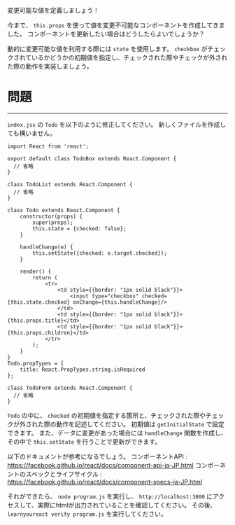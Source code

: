 変更可能な値を定義しましょう！

今まで、 `this.props` を使って値を変更不可能なコンポーネントを作成してきました。
コンポーネントを更新したい場合はどうしたらよいでしょうか？

動的に変更可能な値を利用する際には `state` を使用します。
`checkbox` がチェックされているかどうかの初期値を指定し、チェックされた際やチェックが外された際の動作を実装しましょう。

# 問題
---

`index.jsx` の `Todo` を以下のように修正してください。
新しくファイルを作成しても構いません。


```
import React from 'react';

export default class TodoBox extends React.Component {
  // 省略
}

class TodoList extends React.Component {
  // 省略
}

class Todo extends React.Component {
    constructor(props) {
        super(props);
        this.state = {checked: false};
    }

    handleChange(e) {
        this.setState({checked: e.target.checked});
    }

    render() {
        return (
            <tr>
                <td style={{border: "1px solid black"}}>
                    <input type="checkbox" checked={this.state.checked} onChange={this.handleChange}/>
                </td>
                <td style={{border: "1px solid black"}}>{this.props.title}</td>
                <td style={{border: "1px solid black"}}>{this.props.children}</td>
            </tr>
        );
    }
}
Todo.propTypes = {
    title: React.PropTypes.string.isRequired
};

class TodoForm extends React.Component {
  // 省略
}
```

`Todo` の中に、 `checked` の初期値を指定する箇所と、チェックされた際やチェックが外された際の動作を記述してください。
初期値は `getInitialState` で設定できます。
また、データに変更があった場合には `handleChange` 関数を作成し、その中で `this.setState` を行うことで更新ができます。

以下のドキュメントが参考になるでしょう。
コンポーネントAPI : https://facebook.github.io/react/docs/component-api-ja-JP.html
コンポーネントのスペックとライフサイクル : https://facebook.github.io/react/docs/component-specs-ja-JP.html

それができたら、 `node program.js` を実行し、 `http://localhost:3000` にアクセスして、実際にhtmlが出力されていることを確認してください。
その後、 `learnyoureact verify program.js` を実行してください。
